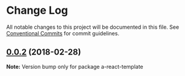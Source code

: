 # Change Log

All notable changes to this project will be documented in this file.
See [Conventional Commits](https://conventionalcommits.org) for commit guidelines.

<a name="0.0.2"></a>
## [0.0.2](https://github.com/hrasoa/create-an-app/compare/a-react-template@0.0.2-20.13...a-react-template@0.0.2) (2018-02-28)




**Note:** Version bump only for package a-react-template
